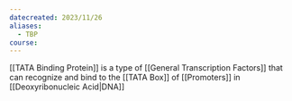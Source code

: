 ```yaml
---
datecreated: 2023/11/26
aliases:
  - TBP
course:
---
```

[[TATA Binding Protein]] is a type of [[General Transcription Factors]] that can recognize and bind to the [[TATA Box]] of [[Promoters]] in [[Deoxyribonucleic Acid|DNA]]